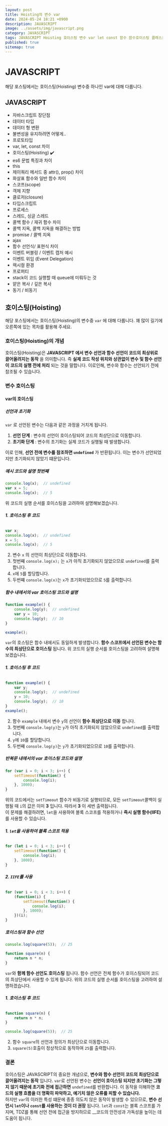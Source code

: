 ```yaml
---
layout: post
title: Hoisting의 변수 var
date: 2024-05-24 18:21 +0900
description: JAVASCRIPT
image: ../assets/img/javascript.png
category: JAVASCRIPT
tags: JAVASCRIPT Hoisting 호이스팅 변수 var let const 함수 함수호이스팅 클래스호이스팅
published: true
sitemap: true
---
```


# JAVASCRIPT
해당 포스팅에서는 호이스팅(Hoisting) 변수중 하나인 var에 대해 다룹니다.<br />


## __JAVASCRIPT__
* 자바스크립트 장단점 <br/>
* 데이터 타입 <br/>
* 데이터 형 변환<br/>
* 불변성을 유지하려면 어떻게..<br/>
* 프로토타입 <br/>
* var, let, const 차이 <br/>
* 호이스팅(Hoisting) ✔️<br/>
* es6 문법 특징과 차이<br/>
* this<br/>
* 제이쿼리 메서드 중 attr(), prop() 차이<br/>
* 화살표 함수와 일반 함수 차이<br/>
* 스코프(scope)<br/>
* 객체 지향<br/>
* 클로저(closure)<br/>
* 타입스크립트<br/>
* 프로세스<br/>
* 스레드, 싱글 스레드<br/>
* 콜백 함수 / 재귀 함수 차이<br/>
* 콜백 지옥, 콜백 지옥을 해결하는 방법<br/>
* promise / 콜백 지옥<br/>
* ajax<br/>
* 함수 선언식/ 표현식 차이<br/>
* 이벤트 버블링 / 이벤트 캡처 예시<br/>
* 이벤트 위임 (Event Delegation)<br/>
* 렉시컬 환경<br/>
* 프로퍼티<br/>
* stack이 코드 실행할 때 queue에 미뤄두는 것<br/>
* 얕은 복사 / 깊은 복사<br/>
* 동기 / 비동기<br/>

## __호이스팅(Hoisting)__<br/>
해당 포스팅에서는 호이스팅(Hoisting)의 변수중 `var` 에 대해 다룹니다. 꽤 많이 길기에 오른쪽에 있는 목차를 활용해 주세요.

### __호이스팅(Hoisting)의 개념__
호이스팅(Hoisting)은 __JAVASCRIPT 에서 변수 선언과 함수 선언이 코드의 최상위로 끌어올려지는 동작__ 을 의미합니다. 즉 __실제 코드 작성 위치와 상관없이 변수 및 함수 선언이 코드의 실행 전에 처리__ 되는 것을 말합니다. 이로인해, 변수와 함수는 선언되기 전에 참조될 수 있습니다.

### __변수 호이스팅__

#### __var의 호이스팅__

##### __선언과 초기화__

`var` 로 선언된 변수는 다음과 같은 과정을 거치게 됩니다.
1. __선언 단계__ : 변수의 선언이 호이스팅되어 코드의 최상단으로 이동합니다.
2. __초기화 단계__ : 변수의 초기화는 실제 코드가 실행될 때 발생합니다.

이로 인해, __선언 전에 변수를 참조하면 `undefined`__ 가 반환됩니다. 이는 변수가 선언되었지만 초기화되지 않았기 떄문입니다.

##### __예시 코드와 설명 첫번째__

```javascript
console.log(x);  // undefined
var x = 5;
console.log(x);  // 5
```

위 코드의 실행 순서를 호이스팅을 고려하여 설명해보겠습니다.

###### __1. 호이스팅 후 코드__

```javascript
var x;
console.log(x);  // undefined
x = 5;
console.log(x);  // 5
```

2. 변수 `x` 의 선언이 최상단으로 이동합니다. 
3. 첫번쨰 `console.log(x);` 는 `x`가 아직 초기화되지 않았으므로 `undefined`를 출력합니다.
4. `x`에 `5`를 할당합니다.
5. 두번쨰 `console.log(x)`는 `x`가 초기화되었으므로 `5`를 출력합니다.

##### __함수 내에서의 var 호이스팅 코드와 설명__

```javascript
function example() {
    console.log(y);  // undefined
    var y = 10;
    console.log(y);  // 10
}

example();
```

`var`의 호스팅은 함수 내에서도 동일하게 발생합니다. __함수 스코프에서 선언된 변수는 함수의 최상단으로 호이스팅__ 됩니다. 위 코드의 실행 순서를 호이스팅을 고려하여 설명해보겠습니다.

###### __1. 호이스팅 후 코드__

```javascript
function example() {
    var y;
    console.log(y);  // undefined
    y = 10;
    console.log(y);  // 10
}
example();
```

2. 함수 `example` 내에서 변수 `y`의 선언이 __함수 최상단으로 이동__ 합니다.
3. 첫번째 `console.log(y)`는 `y`가 아직 초기화되지 않았으므로 `undefined`를 출력합니다.
4. `y`에 `10`를 할당합니다.
5. 두번쨰 `console.log(y)`는 `y`가 초기화되었으므로 `10`를 출력합니다.

##### __반복문 내에서의 var 호이스팅 코드와 설명__

```javascript
for (var i = 0; i < 3; i++) {
    setTimeout(function() {
        console.log(i);
    }, 1000);
}
```

위의 코드에서는 `setTimeout` 함수가 비동기로 실행되므로, 모든 `setTimeout`콜백이 실행될 때 `i`의 값은 이미 __3__ 입니다. 따라서 __3__ 이 세번 출력됩니다.<br/>
이 문제를 해결하려면,  `let`을 사용하여 블록 스코프를 적용하거나 __즉시 실행 함수(IIFE)__ 를 사용할 수 있습니다.

###### __1. `let`을 사용하여 블록 스코프 적용__

```javascript
for (let i = 0; i < 3; i++) {
    setTimeout(function() {
        console.log(i);
    }, 1000);
}
```

###### __2. `IIFE`를 사용__

```javascript
for (var i = 0; i < 3; i++) {
    (function(i) {
        setTimeout(function() {
            console.log(i);
        }, 1000);
    })(i);
}
```

##### __호이스팅과 함수 선언__

```javascript
console.log(square(5));  // 25

function square(n) {
    return n * n;
}
```

`var`와 __함께 함수 선언도 호이스팅__ 됩니다. 함수 선언은 전체 함수가 호이스팅되어 코드의 최상단에서 사용할 수 있게 됩니다. 위의 코드의 실행 순서를 호이스팅을 고려하여 설명하겠습니다.

###### __1. 호이스팅 후 코드__

```javascript
function square(n) {
    return n * n;
}

console.log(square(5));  // 25
```

2. 함수 `square`의 선언과 정의가 최상단으로 이동합니다.
3. `square(5)`호출이 정상적으로 동작하여 `25`를 출력합니다.

### __결론__
호이스팅은 JAVASCRIPT의 중요한 개념으로, __변수와 함수 선언이 코드의 최상단으로 끌어올려지는 동작__ 입니다. `var`로 선언된 변수는 __선언이 호이스팅 되지만 초기화는 그렇지 않기 때문에 초기화 전에 접근하면__ `undefined`를 반환합니다. 이 동작을 이해하면 __코드의 실행 흐름을 더 명확히 파악하고, 예기치 않은 오류를 피할 수 있습니다.__  <br />
하지만 `var`의 이러한 특성 떄문에 종종 의도치 않은 동작이 발생할 수 있으므로, __변수 선언시 `let`이나 `const`를 사용하는 것이 더 권장__ 됩니다.
`let`과 `const`는 블록 스코프를 가지며, TDZ를 통해 선언 전에 접근을 방지하므로 __코드의 안전성과 가독성을 높이는 데 도움이 됩니다.
